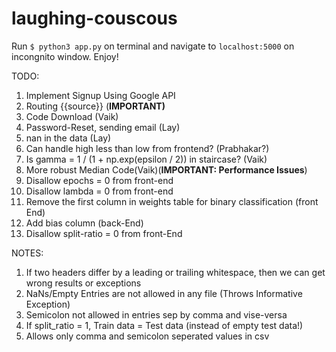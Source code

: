 # laughing-couscous

Run ```$ python3 app.py```  on terminal and navigate to ```localhost:5000``` on incongnito window. Enjoy!

TODO:
1. Implement Signup Using Google API
7. Routing {{source}} (**IMPORTANT)**
14. Code Download (Vaik)
18. Password-Reset, sending email (Lay)
23. nan in the data (Lay)
28. Can handle high less than low from frontend? (Prabhakar?)
30. Is gamma = 1 / (1 + np.exp(epsilon / 2)) in staircase? (Vaik)
31. More robust Median Code(Vaik)(**IMPORTANT: Performance Issues**)
32. Disallow epochs = 0 from front-end
33. Disallow lambda = 0 from front-end
34. Remove the first column in weights table for binary classification (front End)
35. Add bias column (back-End)
36. Disallow split-ratio = 0 from front-End

NOTES:
1. If two headers differ by a leading or trailing whitespace, then we can get wrong results or exceptions
2. NaNs/Empty Entries are not allowed in any file (Throws Informative Exception)
3. Semicolon not allowed in entries sep by comma and vise-versa
4. If split_ratio = 1, Train data = Test data (instead of empty test data!)
5. Allows only comma and semicolon seperated values in csv